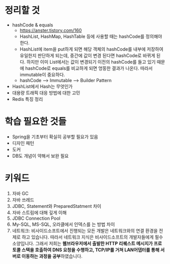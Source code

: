 # 정리할 것
- hashCode & equals
  - https://anster.tistory.com/160
  - HashList, HashMap, HashTable 등에 사용할 때는 hashCode를 정의해야한다.
  - HashList에 item을 put하게 되면 해당 객체의 hashCode를 내부에 저장하여 유일한지 판단하게 되는데, 중간에 값이 변경 된다면 hashCode로 바뀌게 된다. 하지만 이미 List에서는 값이 변경되기 이전의 hashCode를 들고 있기 때문에 hashCode로 equals를 비교하게 되면 엉뚱한 결과가 나온다. 따라서 immutable이 중요하다.
  - hashCode --> Immutable --> Builder Pattern
- HashList에서 Hash는 무엇인가
- 대용량 트래픽 대응 방법에 대한 고민
- Redis 특징 정리

# 학습 필요한 것들

- Spring을 기초부터 확실히 공부할 필요가 있음
- 디자인 패턴
- 도커
- DB도 개념이 약해서 보완 필요


# 키워드

1. 자바 GC
2. 자바 쓰레드
3. JDBC, Statement와 PreparedStatment 차이
4. 자바 스트림에 대해 깊게 이해
5. JDBC Connection Pool
6. My-SQL, MS-SQL, 오라클에서 인덱스를 는 방법 차이
7. 네트워크: 비사이드소프트에서 진행되는 모든 개발은 네트워크와의 연결 환경을 전제로 하고 있습니다. 따라서 네트워크 지식은 비사이드소프트의 개발자들에게 필수 소양입니다. 그래서 저희는 <b>웹브라우저에서 출발한 HTTP 리퀘스트 메시지가 프로토콜 스택을 호출하여 DNS 요청을 수행하고, TCP/IP를 거쳐 LAN어댑터를 통해 서버로 이동하는 과정을 공부</b>하였습니다.
